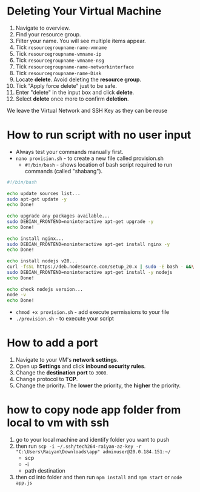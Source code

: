 # Deleting Your Virtual Machine
1. Navigate to overview.
2. Find your resource group.
3. Filter your name. You will see multiple items appear.
4. Tick `resourcegroupname-name-vmname`
5. Tick `resourcegroupname-vmname-ip`
6. Tick `resourcegroupname-vmname-nsg`
7. Tick `resourcegroupname-name-networkinterface`
8. Tick `resourcegroupname-name-Disk`
9. Locate **delete**. Avoid deleting the **resource group**.
10. Tick "Apply force delete" just to be safe.
11. Enter "delete" in the input box and click **delete**.
12. Select **delete** once more to confirm **deletion**.
 
We leave the Virtual Network and SSH Key as they can be reuse
# How to run script with no user input
- Always test your commands manually first.
- `nano provision.sh` - to create a new file called provision.sh
  - `#!/bin/bash` - shows location of bash script required to run commands (called "shabang").
``` bash
#!/bin/bash
 
echo update sources list...
sudo apt-get update -y
echo Done!
 
echo upgrade any packages available...
sudo DEBIAN_FRONTEND=noninteractive apt-get upgrade -y
echo Done!
 
echo install nginx...
sudo DEBIAN_FRONTEND=noninteractive apt-get install nginx -y
echo Done!
 
echo install nodejs v20...
curl -fsSL https://deb.nodesource.com/setup_20.x | sudo -E bash - &&\
sudo DEBIAN_FRONTEND=noninteractive apt-get install -y nodejs
echo Done!
 
echo check nodejs version...
node -v
echo Done!
```
- `chmod +x provision.sh` - add execute permissions to your file
- `./provision.sh` - to execute your script

# How to add a port
1. Navigate to your VM's **network settings**.
2. Open up **Settings** and click **inbound security rules**.
3. Change the **destination port** to `3000`.
4. Change protocol to **TCP**.
5. Change the priority. The **lower** the priority, the **higher** the priority.

# how to copy node app folder from local to vm with ssh
1. go to your local machine and identify folder you want to push
2. then run `scp -i ~/.ssh/tech264-raiyan-az-key -r "C:\Users\Raiyan\Downloads\app" adminuser@20.0.184.151:~/`
    * scp
    * -i
    * path destination
3. then cd into folder and then run `npm install` and `npm start` or `node app.js`